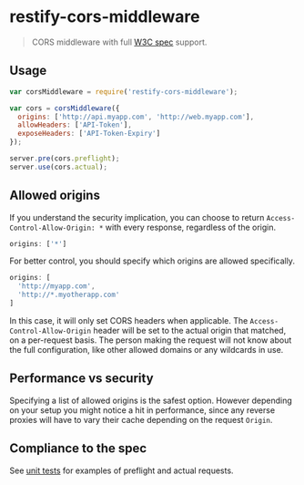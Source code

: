 # restify-cors-middleware

> CORS middleware with full [W3C spec](www.w3.org/TR/cors) support.

## Usage

```js
var corsMiddleware = require('restify-cors-middleware');

var cors = corsMiddleware({
  origins: ['http://api.myapp.com', 'http://web.myapp.com'],
  allowHeaders: ['API-Token'],
  exposeHeaders: ['API-Token-Expiry']
});

server.pre(cors.preflight);
server.use(cors.actual);
```

## Allowed origins

If you understand the security implication, you can choose to return `Access-Control-Allow-Origin: *` with every response, regardless of the origin.

```js
origins: ['*']
```

For better control, you should specify which origins are allowed specifically.

```js
origins: [
  'http://myapp.com',
  'http://*.myotherapp.com'
]
```

In this case, it will only set CORS headers when applicable. The `Access-Control-Allow-Origin` header will be set to the actual origin that matched, on a per-request basis. The person making the request will not know about the full configuration, like other allowed domains or any wildcards in use.

## Performance vs security

Specifying a list of allowed origins is the safest option. However depending on your setup you might notice a hit in performance, since any reverse proxies will have to vary their cache depending on the request `Origin`.

## Compliance to the spec

See [unit tests](https://github.com/TabDigital/restify-cors-middleware/tree/master/test) for examples of preflight and actual requests.
